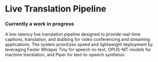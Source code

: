 # Live Translation Pipeline

### Currently a work in progress

A low-latency live translation pipeline designed to provide real-time captions, translation, and dubbing for video conferencing and streaming applications. The system prioritizes speed and lightweight deployment by leveraging Faster Whisper Tiny for speech-to-text, OPUS-MT models for machine translation, and Piper for text-to-speech synthesis.

